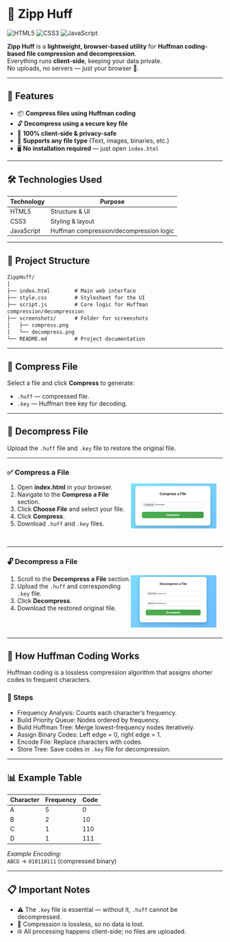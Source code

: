 # 🌟 Zipp Huff

![HTML5](https://img.shields.io/badge/HTML5-orange) 
![CSS3](https://img.shields.io/badge/CSS3-blue) 
![JavaScript](https://img.shields.io/badge/JavaScript-yellow)

**Zipp Huff** is a **lightweight, browser-based utility** for **Huffman coding-based file compression and decompression**.  
Everything runs **client-side**, keeping your data private.  
No uploads, no servers — just your browser 🚀.

---

## 🚀 Features

- 📦 **Compress files using Huffman coding**  
- 🔓 **Decompress using a secure key file**  
- 🧠 **100% client-side & privacy-safe**  
- 📁 **Supports any file type** (Text, images, binaries, etc.)  
- 🖥️ **No installation required** — just open `index.html`  

---

## 🛠️ Technologies Used

| Technology | Purpose |
|------------|---------|
| HTML5      | Structure & UI |
| CSS3       | Styling & layout |
| JavaScript | Huffman compression/decompression logic |

---

## 📂 Project Structure

```plaintext
ZippHuff/
│
├── index.html        # Main web interface
├── style.css         # Stylesheet for the UI
├── script.js         # Core logic for Huffman compression/decompression
├── screenshots/      # Folder for screenshots
│   ├── compress.png
│   └── decompress.png
└── README.md         # Project documentation
```

---

## 💾 Compress File

Select a file and click **Compress** to generate:  
- `.huff` — compressed file.  
- `.key` — Huffman tree key for decoding.

---

## 🔄 Decompress File

Upload the `.huff` file and `.key` file to restore the original file.

---

### ✅ Compress a File

<img src="screenshots/compress.png" alt="Compress Screenshot" width="200" align="right" style="margin-right: 15px; margin-bottom: 10px;">

1. Open **index.html** in your browser.  
2. Navigate to the **Compress a File** section.  
3. Click **Choose File** and select your file.  
4. Click **Compress**.  
5. Download `.huff` and `.key` files.  

<br clear="both">

---

### 🔓 Decompress a File

<img src="screenshots/decompress.png" alt="Decompress Screenshot" width="200" align="right" style="margin-right: 15px; margin-bottom: 10px;">

1. Scroll to the **Decompress a File** section.  
2. Upload the `.huff` and corresponding `.key` file.  
3. Click **Decompress**.  
4. Download the restored original file.  

<br clear="both">

---

## 🧪 How Huffman Coding Works

Huffman coding is a lossless compression algorithm that assigns shorter codes to frequent characters.

### 🔹 Steps

- Frequency Analysis: Counts each character’s frequency.  
- Build Priority Queue: Nodes ordered by frequency.  
- Build Huffman Tree: Merge lowest-frequency nodes iteratively.  
- Assign Binary Codes: Left edge = 0, right edge = 1.  
- Encode File: Replace characters with codes.  
- Store Tree: Save codes in `.key` file for decompression.

---

## 📊 Example Table

| Character | Frequency | Code |
|-----------|-----------|------|
| A         | 5         | 0    |
| B         | 2         | 10   |
| C         | 1         | 110  |
| D         | 1         | 111  |

_Example Encoding:_  
`ABCD` → `010110111` (compressed binary)

---

## 📋 Important Notes

- ⚠️ The `.key` file is essential — without it, `.huff` cannot be decompressed.  
- 💾 Compression is lossless, so no data is lost.  
- 🌐 All processing happens client-side; no files are uploaded.

